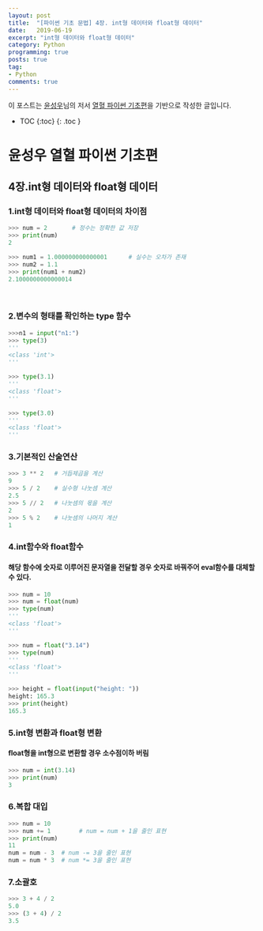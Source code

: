 ```yaml
---
layout: post
title:  "[파이썬 기초 문법] 4장. int형 데이터와 float형 데이터"
date:   2019-06-19
excerpt: "int형 데이터와 float형 데이터"
category: Python
programming: true
posts: true
tag:
- Python
comments: true
---
```

<div class="center">
    이 포스트는 <a href="http://www.orentec.co.kr" target="_blank">윤성우</a>님의 저서 <a href="http://www.orentec.co.kr/booklist/PYTHON_BASIC_1/book_sub1.php" target="_blank">열혈 파이썬 기초편</a>을 기반으로 작성한 글입니다.
</div>

* TOC
{:toc}
{: .toc }

# 윤성우 열혈 파이썬 기초편
## 4장.int형 데이터와 float형 데이터
### 1.int형 데이터와 float형 데이터의 차이점
~~~ python
>>> num = 2       # 정수는 정확한 값 저장
>>> print(num)
2
~~~

~~~ python
>>> num1 = 1.000000000000001      # 실수는 오차가 존재
>>> num2 = 1.1
>>> print(num1 + num2)
2.1000000000000014
~~~
<br>

### 2.변수의 형태를 확인하는 type 함수
~~~ python
>>>n1 = input("n1:")
>>> type(3)
'''
<class 'int'>
'''
~~~


~~~ python
>>> type(3.1)
'''
<class 'float'>
'''
~~~


~~~ python
>>> type(3.0)
'''
<class 'float'>
'''
~~~


### 3.기본적인 산술연산
~~~ python
>>> 3 ** 2   # 거듭제곱을 계산
9
>>> 5 / 2    # 실수형 나눗셈 계산
2.5
>>> 5 // 2   # 나눗셈의 몫을 계산
2
>>> 5 % 2    # 나눗셈의 나머지 계산
1

~~~

### 4.int함수와 float함수
#### 해당 함수에 숫자로 이루어진 문자열을 전달할 경우 숫자로 바꿔주어 eval함수를 대체할 수 있다.
~~~ python
>>> num = 10
>>> num = float(num)
>>> type(num)
'''
<class 'float'>
'''
~~~

~~~ python
>>> num = float("3.14")
>>> type(num)
'''
<class 'float'>
'''
~~~


~~~ python
>>> height = float(input("height: "))
height: 165.3
>>> print(height)
165.3
~~~


### 5.int형 변환과 float형 변환
#### float형을 int형으로 변환할 경우 소수점이하 버림
~~~ python
>>> num = int(3.14)
>>> print(num)
3
~~~


### 6.복합 대입
~~~ python
>>> num = 10
>>> num += 1 		# num = num + 1을 줄인 표현
>>> print(num)
11
num = num - 3  # num -= 3을 줄인 표현
num = num * 3  # num *= 3을 줄인 표현
~~~


###  7.소괄호
~~~ python
>>> 3 + 4 / 2
5.0
>>> (3 + 4) / 2
3.5
~~~
